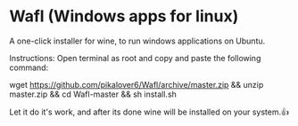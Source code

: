 # Wafl (Windows apps for linux)
A one-click installer for wine, to run windows applications on Ubuntu.

Instructions: Open terminal as root and copy and paste the following command: 

wget https://github.com/pikalover6/Wafl/archive/master.zip && unzip master.zip && cd Wafl-master && sh install.sh

Let it do  it's work, and after its done wine will be installed on your system.👍

